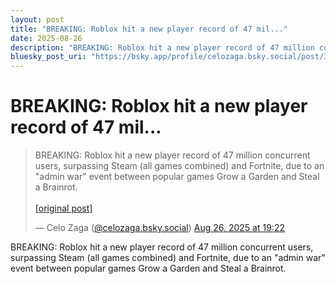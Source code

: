 ```yaml
---
layout: post
title: "BREAKING: Roblox hit a new player record of 47 mil..."
date: 2025-08-26
description: "BREAKING: Roblox hit a new player record of 47 million concurrent users, surpassing Steam (all games combined) and Fortnite, due to an \"admin war\" eve..."
bluesky_post_uri: "https://bsky.app/profile/celozaga.bsky.social/post/3lxdaft5kzu25"
---
```


<h1 class="bluesky-post-title">BREAKING: Roblox hit a new player record of 47 mil...</h1>

<blockquote class="bluesky-embed" data-bluesky-uri="at://did:plc:lmh6rennptq77inaztnovw4b/app.bsky.feed.post/3lxdaft5kzu25" data-bluesky-embed-color-mode="system">
<p lang="">BREAKING: Roblox hit a new player record of 47 million concurrent users, surpassing Steam (all games combined) and Fortnite, due to an "admin war" event between popular games Grow a Garden and Steal a Brainrot.<br><br><a href="https://bsky.app/profile/celozaga.bsky.social/post/3lxdaft5kzu25">[original post]</a></p>
&mdash; Celo Zaga (<a href="https://bsky.app/profile/did:plc:lmh6rennptq77inaztnovw4b?ref_src=embed">@celozaga.bsky.social</a>) <a href="https://bsky.app/profile/celozaga.bsky.social/post/3lxdaft5kzu25?ref_src=embed">Aug 26, 2025 at 19:22</a>
</blockquote>
<script async src="https://embed.bsky.app/static/embed.js" charset="utf-8"></script>

<p class="bluesky-post-description">BREAKING: Roblox hit a new player record of 47 million concurrent users, surpassing Steam (all games combined) and Fortnite, due to an "admin war" event between popular games Grow a Garden and Steal a Brainrot.</p>
